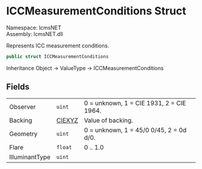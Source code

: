 # ICCMeasurementConditions Struct

Namespace: lcmsNET  
Assembly: lcmsNET.dll

Represents ICC measurement conditions.

```csharp
public struct ICCMeasurementConditions
```

Inheritance Object → ValueType → ICCMeasurementConditions

## Fields

|  |  |  |
| --- | --- | --- |
| Observer | `uint` | 0 = unknown, 1 = CIE 1931, 2 = CIE 1964. |
| Backing | [CIEXYZ](./CIEXYZ) | Value of backing. |
| Geometry | `uint` | 0 = unknown, 1 = 45/0 0/45, 2 = 0d d/0. |
| Flare | `float` | 0 .. 1.0 |
| IlluminantType | `uint` | |
